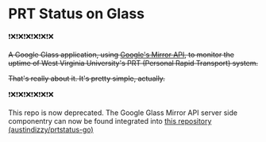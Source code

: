 PRT Status on Glass
=========
:exclamation::x::exclamation::x::exclamation::x::exclamation::x::exclamation::x::exclamation::x:

~~A Google Glass application, using [Google's Mirror API](https://developers.google.com/glass/develop/mirror/index), to monitor the uptime of West Virginia University's PRT (Personal Rapid Transport) system.~~

~~That's really about it. It's pretty simple, actually.~~

:exclamation::x::exclamation::x::exclamation::x::exclamation::x::exclamation::x::exclamation::x:

This repo is now deprecated. The Google Glass Mirror API server side componentry can now be found integrated into [this repository (austindizzy/prtstatus-go)](https://github.com/AustinDizzy/prtstatus-go)
